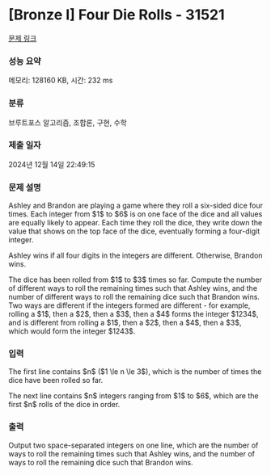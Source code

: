 # [Bronze I] Four Die Rolls - 31521 

[문제 링크](https://www.acmicpc.net/problem/31521) 

### 성능 요약

메모리: 128160 KB, 시간: 232 ms

### 분류

브루트포스 알고리즘, 조합론, 구현, 수학

### 제출 일자

2024년 12월 14일 22:49:15

### 문제 설명

<p>Ashley and Brandon are playing a game where they roll a six-sided dice four times. Each integer from $1$ to $6$ is on one face of the dice and all values are equally likely to appear. Each time they roll the dice, they write down the value that shows on the top face of the dice, eventually forming a four-digit integer.</p>

<p>Ashley wins if all four digits in the integers are different. Otherwise, Brandon wins.</p>

<p>The dice has been rolled from $1$ to $3$ times so far. Compute the number of different ways to roll the remaining times such that Ashley wins, and the number of different ways to roll the remaining dice such that Brandon wins. Two ways are different if the integers formed are different - for example, rolling a $1$, then a $2$, then a $3$, then a $4$ forms the integer $1234$, and is different from rolling a $1$, then a $2$, then a $4$, then a $3$, which would form the integer $1243$.</p>

### 입력 

 <p>The first line contains $n$ ($1 \le n \le 3$), which is the number of times the dice have been rolled so far.</p>

<p>The next line contains $n$ integers ranging from $1$ to $6$, which are the first $n$ rolls of the dice in order.</p>

### 출력 

 <p>Output two space-separated integers on one line, which are the number of ways to roll the remaining times such that Ashley wins, and the number of ways to roll the remaining dice such that Brandon wins.</p>

